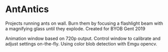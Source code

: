# AntAntics
Projects running ants on wall. Burn them by focusing a flashlight beam with a magnifying glass until they explode. Created for BYOB Gent 2019

Animation window based on 720p output.
Control window to calibrate and adjust settings on-the-fly.
Using color blob detection with Emgu opencv. 
